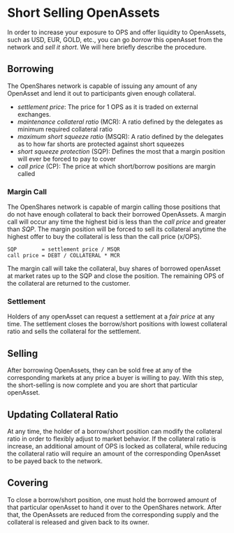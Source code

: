 # Short Selling OpenAssets

In order to increase your exposure to OPS and offer liquidity to OpenAssets, such
as USD, EUR, GOLD, etc., you can go *borrow* this openAsset from the network and
*sell it short*. We will here briefly describe the procedure.

## Borrowing

The OpenShares network is capable of issuing any amount of any OpenAsset and lend
it out to participants given enough collateral.

 * *settlement price*: The price for 1 OPS as it is traded on external exchanges.
 * *maintenance collateral ratio* (MCR): A ratio defined by the delegates as minimum required collateral ratio
 * *maximum short squeeze ratio* (MSQR): A ratio defined by the delegates as to how far shorts are protected against short squeezes
 * *short squeeze protection* (SQP): Defines the most that a margin position will ever be forced to pay to cover 
 * *call price* (CP): The price at which short/borrow positions are margin called

### Margin Call

The OpenShares network is capable of margin calling those positions that do not
have enough collateral to back their borrowed OpenAssets. A margin call will
occur any time the highest bid is less than the *call price* and greater than
*SQP*.
The margin position will be forced to sell its collateral anytime the highest
offer to buy the collateral is less than the call price (x/OPS).

    SQP        = settlement price / MSQR
    call price = DEBT / COLLATERAL * MCR

The margin call will take the collateral, buy shares of borrowed openAsset at
market rates up to the SQP and close the position. The remaining OPS of the
collateral are returned to the customer.

### Settlement

Holders of any openAsset can request a settlement at a *fair price* at any time.
The settlement closes the borrow/short positions with lowest collateral ratio
and sells the collateral for the settlement.

## Selling

After borrowing OpenAssets, they can be sold free at any of the corresponding
markets at any price a buyer is willing to pay. With this step, the
short-selling is now complete and you are short that particular openAsset.

## Updating Collateral Ratio

At any time, the holder of a borrow/short position can modify the collateral
ratio in order to flexibly adjust to market behavior. If the collateral ratio is
increase, an additional amount of OPS is locked as collateral, while reducing
the collateral ratio will require an amount of the corresponding OpenAsset to be
payed back to the network.

## Covering

To close a borrow/short position, one must hold the borrowed amount of that
particular openAsset to hand it over to the OpenShares network. After that, the
OpenAssets are reduced from the corresponding supply and the collateral is
released and given back to its owner.
